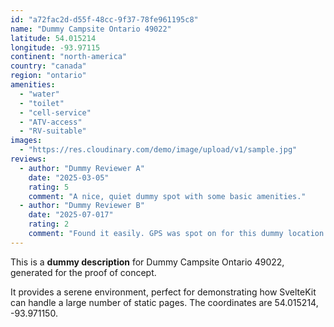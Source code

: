 ```yaml
---
id: "a72fac2d-d55f-48cc-9f37-78fe961195c8"
name: "Dummy Campsite Ontario 49022"
latitude: 54.015214
longitude: -93.97115
continent: "north-america"
country: "canada"
region: "ontario"
amenities:
  - "water"
  - "toilet"
  - "cell-service"
  - "ATV-access"
  - "RV-suitable"
images:
  - "https://res.cloudinary.com/demo/image/upload/v1/sample.jpg"
reviews:
  - author: "Dummy Reviewer A"
    date: "2025-03-05"
    rating: 5
    comment: "A nice, quiet dummy spot with some basic amenities."
  - author: "Dummy Reviewer B"
    date: "2025-07-017"
    rating: 2
    comment: "Found it easily. GPS was spot on for this dummy location."
---
```


This is a **dummy description** for Dummy Campsite Ontario 49022, generated for the proof of concept.

It provides a serene environment, perfect for demonstrating how SvelteKit can handle a large number of static pages. The coordinates are 54.015214, -93.971150.
